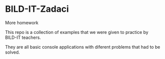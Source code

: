 # BILD-IT-Zadaci
More homework

This repo is a collection of examples that we were given to practice by BILD-IT teachers.

They are all basic console applications with diferent problems that had to be solved.
